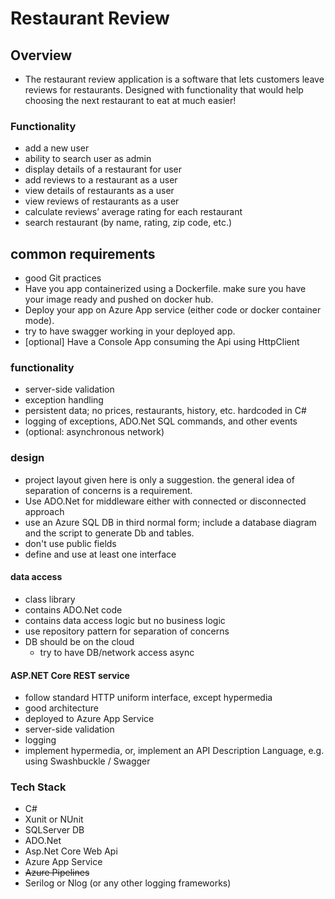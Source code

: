 # Restaurant Review 

## Overview 

- The restaurant review application is a software that lets customers leave reviews for restaurants. Designed with functionality that would help choosing the next restaurant to eat at much easier! 

### Functionality 

- add a new user 
- ability to search user as admin
- display details of a restaurant for user
- add reviews to a restaurant as a user
- view details of restaurants as a user
- view reviews of restaurants as a user
- calculate reviews’ average rating for each restaurant 
- search restaurant (by name, rating, zip code, etc.) 

## common requirements
* good Git practices
* Have you app containerized using a Dockerfile. make sure you have your image ready and pushed on docker hub.
* Deploy your app on Azure App service (either code or docker container mode).
* try to have swagger working in your deployed app.
* [optional] Have a Console App consuming the Api using HttpClient

### functionality
* server-side validation
* exception handling
* persistent data; no prices, restaurants, history, etc. hardcoded in C#
* logging of exceptions, ADO.Net SQL commands, and other events
* (optional: asynchronous network)

### design
* project layout given here is only a suggestion. the general idea of
  separation of concerns is a requirement.
* Use ADO.Net for middleware either with connected or disconnected approach
* use an Azure SQL DB in third normal form; include a database diagram and the script to generate Db and tables.
* don't use public fields
* define and use at least one interface

#### data access
* class library
* contains ADO.Net code
* contains data access logic but no business logic
* use repository pattern for separation of concerns
* DB should be on the cloud
    * try to have DB/network access async

#### ASP.NET Core REST service
* follow standard HTTP uniform interface, except hypermedia
* good architecture
* deployed to Azure App Service
* server-side validation
* logging
* implement hypermedia, or, implement an API Description Language, e.g. using Swashbuckle / Swagger

### Tech Stack 
- C# 
- Xunit or NUnit
- SQLServer DB 
- ADO.Net
- Asp.Net Core Web Api
- Azure App Service
- ~~Azure Pipelines~~
- Serilog or Nlog (or any other logging frameworks) 
